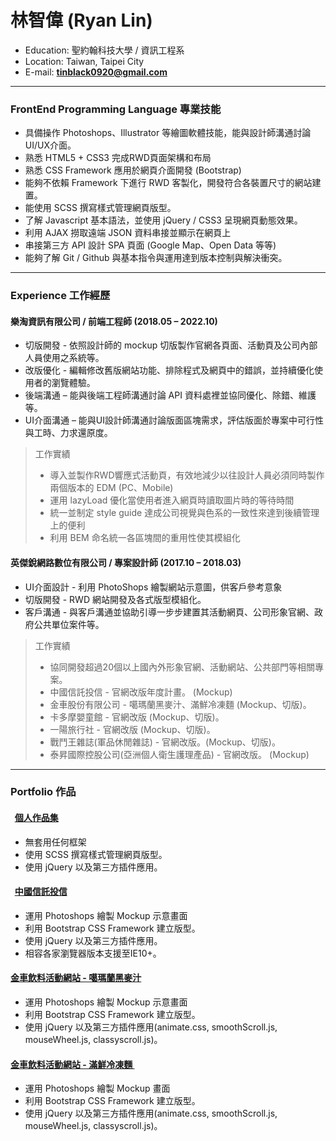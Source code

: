 # 林智偉 (Ryan Lin)
- Education: 聖約翰科技大學 / 資訊工程系
- Location: Taiwan, Taipei City
- E-mail: <a href="mailto:tinblack0920@gmail.com" target="_blank"><B>tinblack0920@gmail.com</B></a>

---
### FrontEnd Programming Language 專業技能

 - 具備操作 Photoshops、Illustrator 等繪圖軟體技能，能與設計師溝通討論 UI/UX介面。
 - 熟悉 HTML5 + CSS3 完成RWD頁面架構和布局
 - 熟悉 CSS Framework 應用於網頁介面開發 (Bootstrap)
 - 能夠不依賴 Framework 下進行 RWD 客製化，開發符合各裝置尺寸的網站建置。
 - 能使用 SCSS 撰寫樣式管理網頁版型。
 - 了解 Javascript 基本語法，並使用 jQuery / CSS3 呈現網頁動態效果。
 - 利用 AJAX 撈取遠端 JSON 資料串接並顯示在網頁上
 - 串接第三方 API 設計 SPA 頁面 (Google Map、Open Data 等等)
 - 能夠了解 Git / Github 與基本指令與運用達到版本控制與解決衝突。

---
### Experience 工作經歷 

#### 樂淘資訊有限公司 / 前端工程師 (2018.05 – 2022.10)
 - 切版開發 - 依照設計師的 mockup 切版製作官網各頁面、活動頁及公司內部人員使用之系統等。
 - 改版優化 - 編輯修改舊版網站功能、排除程式及網頁中的錯誤，並持續優化使用者的瀏覽體驗。
 - 後端溝通 – 能與後端工程師溝通討論 API 資料處裡並協同優化、除錯、維護等。
 - UI介面溝通 – 能與UI設計師溝通討論版面區塊需求，評估版面於專案中可行性與工時、力求還原度。
> 工作實績
> - 導入並製作RWD響應式活動頁，有效地減少以往設計人員必須同時製作兩個版本的 EDM (PC、Mobile)
> - 運用 lazyLoad 優化當使用者進入網頁時讀取圖片時的等待時間
> - 統一並制定 style guide 達成公司視覺與色系的一致性來達到後續管理上的便利
> - 利用 BEM 命名統一各區塊間的重用性使其模組化

#### 英傑銳網路數位有限公司 / 專案設計師 (2017.10 – 2018.03)
 - UI介面設計 - 利用 PhotoShops 繪製網站示意圖，供客戶參考意象
 - 切版開發 - RWD 網站開發及各式版型模組化。
 - 客戶溝通 - 與客戶溝通並協助引導一步步建置其活動網頁、公司形象官網、政府公共單位案件等。
> 工作實績
> - 協同開發超過20個以上國內外形象官網、活動網站、公共部門等相關專案。
> - 中國信託投信 - 官網改版年度計畫。 (Mockup)
> - 金車股份有限公司 - 噶瑪蘭黑麥汁、滿鮮冷凍麵 (Mockup、切版)。
> - 卡多摩嬰童館 - 官網改版 (Mockup、切版)。
> - 一陽旅行社 - 官網改版 (Mockup、切版)。
> - 戰鬥王雜誌(軍品休閒雜誌) - 官網改版。(Mockup、切版)。
> - 泰昇國際控股公司(亞洲個人衛生護理產品) - 官網改版。 (Mockup)
---
### Portfolio 作品 

####   <a href="https://tincanblack.github.io/RyansPortfilo" target="_blank"><B>個人作品集</B></a> <BR>
 - 無套用任何框架 <BR>
 - 使用 SCSS 撰寫樣式管理網頁版型。 <BR>
 - 使用 jQuery 以及第三方插件應用。 <BR>
 
####   <a href="https://tincanblack.github.io/CTBC/" target="_blank"><B>中國信託投信</B></a> <BR>
 - 運用 Photoshops 繪製 Mockup 示意畫面  <BR>
 - 利用 Bootstrap CSS Framework 建立版型。 <BR>
 - 使用 jQuery 以及第三方插件應用。 <BR>
 - 相容各家瀏覽器版本支援至IE10+。 <BR>

#### <a href="https://tincanblack.github.io/kingcar-kavalanmalz" target="_blank"><B>金車飲料活動網站 - 噶瑪蘭黑麥汁 </B></a> <BR>
 - 運用 Photoshops 繪製 Mockup 示意畫面 <BR>
 - 利用 Bootstrap CSS Framework 建立版型。 <BR>
 - 使用 jQuery 以及第三方插件應用(animate.css, smoothScroll.js, mouseWheel.js, classyscroll.js)。 <BR>
  
#### <a href="https://tincanblack.github.io/kingcar-easycook" target="_blank"><B>金車飲料活動網站 - 滿鮮冷凍麵 </B></a> <BR>
 - 運用 Photoshops 繪製 Mockup 畫面 <BR>
 - 利用 Bootstrap CSS Framework 建立版型。 <BR>
 - 使用 jQuery 以及第三方插件應用(animate.css, smoothScroll.js, mouseWheel.js, classyscroll.js)。 <BR>

